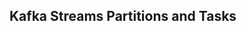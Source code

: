 ## Kafka Streams Partitions and Tasks

<!--stackedit_data:
eyJoaXN0b3J5IjpbLTE2NDU4OTc1NjcsLTIwODg3NDY2MTIsMj
A1NjcwNjEwNSwxOTY2ODEzNTc4LC02MDkwNzQyNTgsNzk3ODg4
NTE1LDkzOTQ5MTU5MywtNjI5NjA4MjE1LDE3MTM3MTQwNDQsMT
Y3MTAwMTM0MiwxMzE5OTMyNTA1LDExOTYyODMzMTYsMTY3ODU4
NTE5NSwtNTAxMDEzMjYxLDIwMzY3NzI0NDMsLTk1MDAyNTAxMi
wtNTA0MjczNDcwLC0xMTYxNzQwNTc1LC0yMTQ2NTEwMDAzLDIw
ODI2MDE2MTZdfQ==
-->